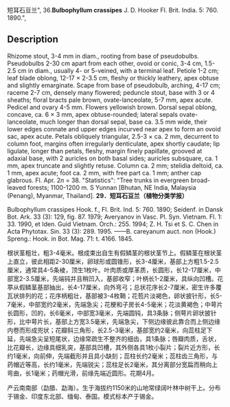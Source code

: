 短耳石豆兰",
36.**Bulbophyllum crassipes** J. D. Hooker Fl. Brit. India. 5: 760. 1890.",

## Description
Rhizome stout, 3-4 mm in diam., rooting from base of pseudobulbs. Pseudobulbs 2-30 cm apart from each other, ovoid or conic, 3-4 cm, 1.5-2.5 cm in diam., usually 4- or 5-veined, with a terminal leaf. Petiole 1-2 cm; leaf blade oblong, 12-17 × 2-3.5 cm, fleshy or thickly leathery, apex obtuse and slightly emarginate. Scape from base of pseudobulb, arching, 4-17 cm; raceme 2-7 cm, densely many flowered; peduncle stout, base with 3 or 4 sheaths; floral bracts pale brown, ovate-lanceolate, 5-7 mm, apex acute. Pedicel and ovary 4-5 mm. Flowers yellowish brown. Dorsal sepal oblong, concave, ca. 6 × 3 mm, apex obtuse-rounded; lateral sepals ovate-lanceolate, much longer than dorsal sepal, base ca. 3.5 mm wide, their lower edges connate and upper edges incurved near apex to form an ovoid sac, apex acute. Petals obliquely triangular, 2.5-3 × ca. 2 mm, decurrent to column foot, margins often irregularly denticulate, apex shortly caudate; lip ligulate, longer than petals, fleshy, margin finely papillate, grooved at adaxial base, with 2 auricles on both basal sides; auricles subsquare, ca. 1 mm, apex truncate and slightly retuse. Column ca. 2 mm; stelidia deltoid, ca. 1 mm, apex acute; foot ca. 2 mm, with free part ca. 1 mm; anther cap glabrous. Fl. Apr. 2*n* = 38.
  "Statistics": "Tree trunks in evergreen broad-leaved forests; 1100-1200 m. S Yunnan [Bhutan, NE India, Malaysia (Penang), Myanmar, Thailand].
**29．短耳石豆兰（植物分类学报）**

Bulbophyllum crassipes Hook. f., Fl. Brit. Ind. 5: 760. 1890; Seidenf. in Dansk Bot. Ark. 33 (3): 129, fig. 87. 1979; Averyanov in Vasc. Pl. Syn. Vietnam. Fl. 1: 33. 1990, et Iden. Guid Vietnam. Orch.: 255. 1994; Z. H. Tsi et S. C. Chen in Acta Phytotax. Sin. 33 (3): 289. 1995. ——B. careyanum auct. non (Hook.) Spreng.: Hook. in Bot. Mag. 71: t. 4166. 1845.

根状茎粗壮，粗3-4毫米。根成束出自生有假鳞茎的根状茎节上。假鳞茎在根状茎上直立，彼此相距2-30厘米，卵球形或圆锥形，长3-4厘米，基部上方粗1.5-2.5厘米，通常具4-5条棱，顶生1枚叶。叶肉质或厚革质，长圆形，长12-17厘米，中部宽2-3.5厘米，先端钝并且稍凹入，基部收窄；叶柄长1-2厘米，具纵向凹槽。花葶从假鳞茎基部抽出，长4-17厘米，向外弯弓；总状花序长2-7厘米，密生许多覆瓦状排列的花；花序柄粗壮，基部被3-4枚鞘；花苞片淡褐色，卵状披针形，长5-7毫米，中部宽约2毫米，先端急尖；花梗和子房长4-5毫米；花淡黄褐色；中萼片长圆形，凹的，长6毫米，中部宽3毫米，先端圆钝，具3条脉；侧萼片卵状披针形，比中萼片长，基部上方宽3.5毫米，先端急尖，下侧边缘彼此靠合而上侧边缘内卷而形成兜状；花瓣斜三角形，长2.5-3毫米，基部宽约2毫米，向蕊柱足下延，先端急尖呈短尾状，边缘常疏生不整齐的细齿，具1条脉；唇瓣肉质，舌状，比花瓣长，边缘具细乳突，基部具凹槽，其外侧各具1枚小裂片；裂片近方形，长约1毫米，向前伸，先端截形并且具小缺刻；蕊柱长约2毫米；蕊柱齿三角形，与药帽近等高，长约1毫米，先端锐尖；蕊柱足长2毫米，其分离部分宽扁而稍向上弯曲，长1毫米；药帽光滑，前缘先端近圆形。花期4月。

产云南南部（勐腊、勐海）。生于海拔约1150米的山地常绿阔叶林中树干上。分布于锡金、印度东北部、缅甸、泰国。模式标本产于锡金。
